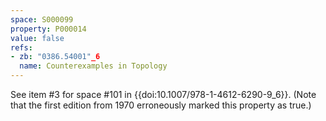 ```yaml
---
space: S000099
property: P000014
value: false
refs:
- zb: "0386.54001"_6
  name: Counterexamples in Topology
---
```


See item #3 for space #101 in {{doi:10.1007/978-1-4612-6290-9_6}}.
(Note that the first edition from 1970 erroneously marked this property as true.)
